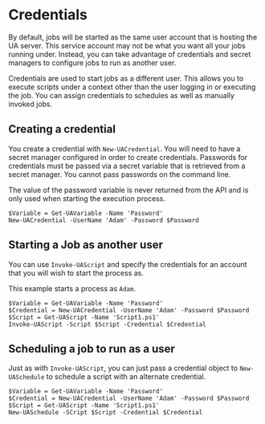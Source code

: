 # Credentials

By default, jobs will be started as the same user account that is hosting the UA server. This service account may not be what you want all your jobs running under. Instead, you can take advantage of credentials and secret managers to configure jobs to run as another user. 

Credentials are used to start jobs as a different user. This allows you to execute scripts under a context other than the user logging in or executing the job. You can assign credentials to schedules as well as manually invoked jobs. 

## Creating a credential

You create a credential with `New-UACredential`. You will need to have a secret manager configured in order to create credentials. Passwords for credentials must be passed via a secret variable that is retrieved from a secret manager. You cannot pass passwords on the command line. 

The value of the password variable is never returned from the API and is only used when starting the execution process. 

```text
$Variable = Get-UAVariable -Name 'Password'
New-UACredential -UserName 'Adam' -Password $Password
```

## Starting a Job as another user 

You can use `Invoke-UAScript` and specify the credentials for an account that you will wish to start the process as. 

This example starts a process as `Adam`.

```text
$Variable = Get-UAVariable -Name 'Password'
$Credential = New-UACredential -UserName 'Adam' -Password $Password
$Script = Get-UAScript -Name 'Script1.ps1'
Invoke-UAScript -Script $Script -Credential $Credential
```

## Scheduling a job to run as a user 

Just as with `Invoke-UAScript`, you can just pass a credential object to `New-UASchedule` to schedule a script with an alternate credential. 

```text
$Variable = Get-UAVariable -Name 'Password'
$Credential = New-UACredential -UserName 'Adam' -Password $Password
$Script = Get-UAScript -Name 'Script1.ps1'
New-UASchedule -SCript $Script -Credential $Credential
```

